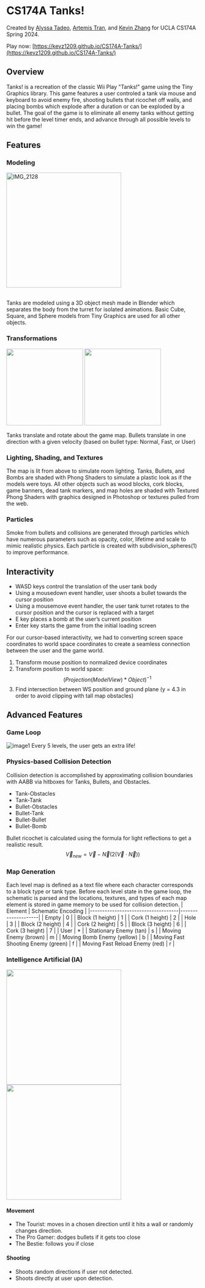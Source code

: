 # CS174A Tanks!
Created by [Alyssa Tadeo](https://github.com/ajtadeo), [Artemis Tran](https://github.com/Artemis-Tran), and [Kevin Zhang](https://github.com/KevZ1209) for UCLA CS174A Spring 2024.

Play now: [https://kevz1209.github.io/CS174A-Tanks/](https://kevz1209.github.io/CS174A-Tanks/)

## Overview
Tanks! is a recreation of the classic Wii Play "Tanks!" game using the Tiny Graphics library. 
This game features a user controled a tank via mouse and keyboard to avoid enemy fire, shooting bullets that ricochet off walls, and placing bombs which explode after a duration or can be exploded by a bullet.
The goal of the game is to eliminate all enemy tanks without getting hit before the level timer ends, and advance through all possible levels to win the game!

## Features
### Modeling
<img src="https://github.com/KevZ1209/CS174A-Tanks/assets/76643809/4c5e5887-d2c2-4295-8236-26cdc0d8c6f4" alt="IMG_2128" width="300"/>
<br/>
<br/>

Tanks are modeled using a 3D object mesh made in Blender which separates the body from the turret for isolated animations.
Basic Cube, Square, and Sphere models from Tiny Graphics are used for all other objects.

### Transformations
<div>
  <img src="https://github.com/KevZ1209/CS174A-Tanks/assets/76643809/8fb23bb9-9b2e-451a-8f19-e73d01ed7b0c" height="200">
  <img src="https://github.com/KevZ1209/CS174A-Tanks/assets/76643809/9706b8c5-4497-4ff3-9694-d0a114189442" height="200">
</div>

Tanks translate and rotate about the game map. Bullets translate in one direction with a given velocity (based on bullet type: Normal, Fast, or User)

### Lighting, Shading, and Textures
The map is lit from above to simulate room lighting.
Tanks, Bullets, and Bombs are shaded with Phong Shaders to simulate a plastic look as if the models were toys.
All other objects such as wood blocks, cork blocks, game banners, dead tank markers, and map holes are shaded with Textured Phong Shaders with graphics designed in Photoshop or textures pulled from the web.

### Particles
Smoke from bullets and collisions are generated through particles which have numerous parameters such as opacity, color, lifetime and scale to mimic realistic physics.
Each particle is created with subdivision_spheres(1) to improve performance.

## Interactivity
* WASD keys control the translation of the user tank body
* Using a mousedown event handler, user shoots a bullet towards the cursor position
* Using a mousemove event handler, the user tank turret rotates to the cursor position and the cursor is replaced with a target
* E key places a bomb at the user’s current position
* Enter key starts the game from the initial loading screen

For our cursor-based interactivity, we had to converting screen space coordinates to world space coordinates to create a seamless connection between the user and the game world.
1. Transform mouse position to normalized device coordinates
2. Transform position to world space: $$(Projection(ModelView)*Object)^{-1}$$
3. Find intersection between WS position and ground plane (y = 4.3 in order to avoid clipping with tall map obstacles)

## Advanced Features
### Game Loop
![image1](https://github.com/KevZ1209/CS174A-Tanks/assets/76643809/b9942327-7af9-4028-b017-230c7ebbbc84)
Every 5 levels, the user gets an extra life!

### Physics-based Collision Detection
Collision detection is accomplished by approximating collision boundaries with AABB via hitboxes for Tanks, Bullets, and Obstacles.
* Tank-Obstacles
* Tank-Tank
* Bullet-Obstacles
* Bullet-Tank
* Bullet-Bullet
* Bullet-Bomb

Bullet ricochet is calculated using the formula for light reflections to get a realistic result.
$$\vec V_{new}=\vec V - \vec N(2(\vec V \cdot \vec N))$$

### Map Generation
Each level map is defined as a text file where each character corresponds to a block type or tank type.
Before each level state in the game loop, the schematic is parsed and the locations, textures, and types of each map element is stored in game memory to be used for collision detection.
| Element                            | Schematic Encoding |
|------------------------------------|--------------------|
| Empty                              | 0                  |
| Block (1 height)                   | 1                  |
| Cork (1 height)                    | 2                  |
| Hole                               | 3                  |
| Block (2 height)                   | 4                  |
| Cork (2 height)                    | 5                  |
| Block (3 height)                   | 6                  |
| Cork (3 height)                    | 7                  |
| User                               | *                  |
| Stationary Enemy (tan)             | s                  |
| Moving Enemy (brown)               | m                  |
| Moving Bomb Enemy (yellow)         | b                  |
| Moving Fast Shooting Enemy (green) | f                  |
| Moving Fast Reload Enemy (red)     | r                  |

### Intelligence Artificial (IA)
<div>
  <img src="https://github.com/KevZ1209/CS174A-Tanks/assets/76643809/2f0c3f49-6664-4f96-bdaa-80405628e625" width="300">
  <img src="https://github.com/KevZ1209/CS174A-Tanks/assets/76643809/d6ac8235-feba-4362-a403-2209b2a54849" width="300">
</div>

#### Movement
* The Tourist: moves in a chosen direction until it hits a wall or randomly changes direction.
* The Pro Gamer: dodges bullets if it gets too close
* The Bestie: follows you if close

#### Shooting
* Shoots random directions if user not detected.	
* Shoots directly at user upon detection.

